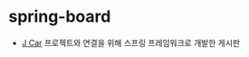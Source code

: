 # spring-board
* [J Car](https://github.com/Frankle97/portfolio/blob/master/README.md) 프로젝트와 연결을 위해 스프링 프레임워크로 개발한 게시판
